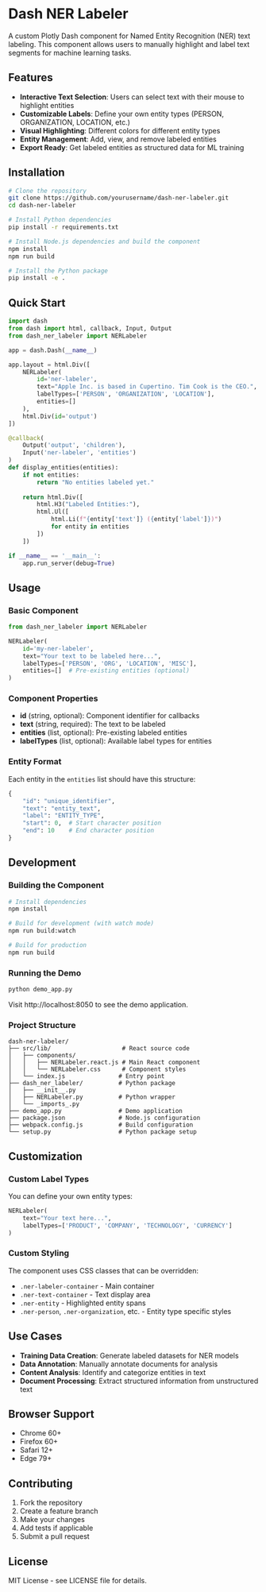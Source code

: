 # Dash NER Labeler

A custom Plotly Dash component for Named Entity Recognition (NER) text labeling. This component allows users to manually highlight and label text segments for machine learning tasks.

## Features

- **Interactive Text Selection**: Users can select text with their mouse to highlight entities
- **Customizable Labels**: Define your own entity types (PERSON, ORGANIZATION, LOCATION, etc.)
- **Visual Highlighting**: Different colors for different entity types
- **Entity Management**: Add, view, and remove labeled entities
- **Export Ready**: Get labeled entities as structured data for ML training

## Installation

```bash
# Clone the repository
git clone https://github.com/yourusername/dash-ner-labeler.git
cd dash-ner-labeler

# Install Python dependencies
pip install -r requirements.txt

# Install Node.js dependencies and build the component
npm install
npm run build

# Install the Python package
pip install -e .
```

## Quick Start

```python
import dash
from dash import html, callback, Input, Output
from dash_ner_labeler import NERLabeler

app = dash.Dash(__name__)

app.layout = html.Div([
    NERLabeler(
        id='ner-labeler',
        text="Apple Inc. is based in Cupertino. Tim Cook is the CEO.",
        labelTypes=['PERSON', 'ORGANIZATION', 'LOCATION'],
        entities=[]
    ),
    html.Div(id='output')
])

@callback(
    Output('output', 'children'),
    Input('ner-labeler', 'entities')
)
def display_entities(entities):
    if not entities:
        return "No entities labeled yet."
    
    return html.Div([
        html.H3("Labeled Entities:"),
        html.Ul([
            html.Li(f"{entity['text']} ({entity['label']})")
            for entity in entities
        ])
    ])

if __name__ == '__main__':
    app.run_server(debug=True)
```

## Usage

### Basic Component

```python
from dash_ner_labeler import NERLabeler

NERLabeler(
    id='my-ner-labeler',
    text="Your text to be labeled here...",
    labelTypes=['PERSON', 'ORG', 'LOCATION', 'MISC'],
    entities=[]  # Pre-existing entities (optional)
)
```

### Component Properties

- **id** (string, optional): Component identifier for callbacks
- **text** (string, required): The text to be labeled
- **entities** (list, optional): Pre-existing labeled entities
- **labelTypes** (list, optional): Available label types for entities

### Entity Format

Each entity in the `entities` list should have this structure:

```python
{
    "id": "unique_identifier",
    "text": "entity_text",
    "label": "ENTITY_TYPE", 
    "start": 0,  # Start character position
    "end": 10    # End character position
}
```

## Development

### Building the Component

```bash
# Install dependencies
npm install

# Build for development (with watch mode)
npm run build:watch

# Build for production
npm run build
```

### Running the Demo

```bash
python demo_app.py
```

Visit http://localhost:8050 to see the demo application.

### Project Structure

```
dash-ner-labeler/
├── src/lib/                    # React source code
│   ├── components/
│   │   ├── NERLabeler.react.js # Main React component
│   │   └── NERLabeler.css      # Component styles
│   └── index.js               # Entry point
├── dash_ner_labeler/          # Python package
│   ├── __init__.py
│   ├── NERLabeler.py          # Python wrapper
│   └── _imports_.py
├── demo_app.py                # Demo application
├── package.json               # Node.js configuration
├── webpack.config.js          # Build configuration
└── setup.py                   # Python package setup
```

## Customization

### Custom Label Types

You can define your own entity types:

```python
NERLabeler(
    text="Your text here...",
    labelTypes=['PRODUCT', 'COMPANY', 'TECHNOLOGY', 'CURRENCY']
)
```

### Custom Styling

The component uses CSS classes that can be overridden:

- `.ner-labeler-container` - Main container
- `.ner-text-container` - Text display area
- `.ner-entity` - Highlighted entity spans
- `.ner-person`, `.ner-organization`, etc. - Entity type specific styles

## Use Cases

- **Training Data Creation**: Generate labeled datasets for NER models
- **Data Annotation**: Manually annotate documents for analysis
- **Content Analysis**: Identify and categorize entities in text
- **Document Processing**: Extract structured information from unstructured text

## Browser Support

- Chrome 60+
- Firefox 60+
- Safari 12+
- Edge 79+

## Contributing

1. Fork the repository
2. Create a feature branch
3. Make your changes
4. Add tests if applicable
5. Submit a pull request

## License

MIT License - see LICENSE file for details.
